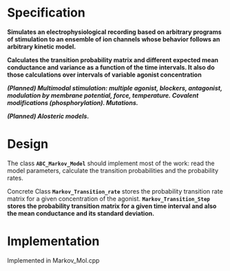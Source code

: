 # Specification #
**Simulates an electrophysiological recording based on arbitrary programs of stimulation to an ensemble of ion channels whose behavior follows an arbitrary kinetic model.**

**Calculates the transition probability matrix and different expected mean conductance and variance as a function of the time intervals. It also do those calculations over intervals of variable agonist concentration**


**_(Planned) Multimodal stimulation: multiple agonist, blockers, antagonist, modulation by membrane potential, force, temperature. Covalent modifications (phosphorylation). Mutations._**

**_(Planned) Alosteric models._**

# Design #
The class **`ABC_Markov_Model`** should implement most of the work: read the model parameters, calculate the transition probabilities and the probability rates.

Concrete Class **`Markov_Transition_rate`** stores the probability transition rate matrix for a given concentration of the agonist. **`Markov_Transition_Step` stores the probability transition matrix for a given time interval and also the mean conductance and its standard deviation.**

# Implementation #
Implemented in Markov\_Mol.cpp